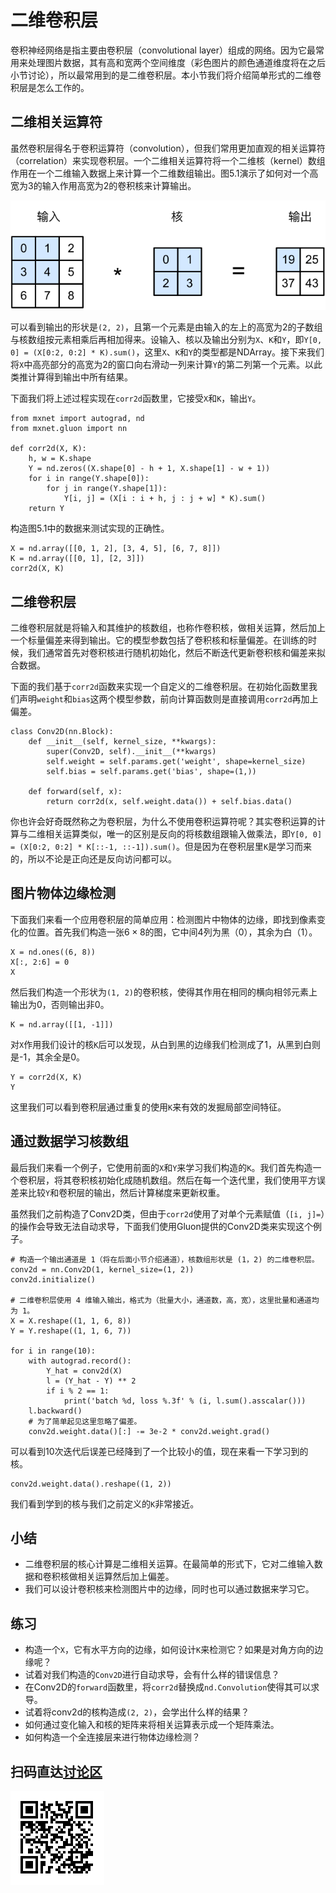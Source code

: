 # 二维卷积层

卷积神经网络是指主要由卷积层（convolutional layer）组成的网络。因为它最常用来处理图片数据，其有高和宽两个空间维度（彩色图片的颜色通道维度将在之后小节讨论），所以最常用到的是二维卷积层。本小节我们将介绍简单形式的二维卷积层是怎么工作的。

## 二维相关运算符

虽然卷积层得名于卷积运算符（convolution），但我们常用更加直观的相关运算符（correlation）来实现卷积层。一个二维相关运算符将一个二维核（kernel）数组作用在一个二维输入数据上来计算一个二维数组输出。图5.1演示了如何对一个高宽为3的输入作用高宽为2的卷积核来计算输出。

![二维相关运算符的计算。高亮部分为第一个输出元素及其计算所使用的输入和核数组元素：$0\times0+1\times1+3\times2+4\times3=19$](../img/correlation.svg)

可以看到输出的形状是`(2, 2)`，且第一个元素是由输入的左上的高宽为2的子数组与核数组按元素相乘后再相加得来。设输入、核以及输出分别为`X`、`K`和`Y`，即`Y[0, 0] = (X[0:2, 0:2] * K).sum()`，这里`X`、`K`和`Y`的类型都是NDArray。接下来我们将`X`中高亮部分的高宽为2的窗口向右滑动一列来计算`Y`的第二列第一个元素。以此类推计算得到输出中所有结果。

下面我们将上述过程实现在`corr2d`函数里，它接受`X`和`K`，输出`Y`。

```{.python .input}
from mxnet import autograd, nd
from mxnet.gluon import nn

def corr2d(X, K):
    h, w = K.shape
    Y = nd.zeros((X.shape[0] - h + 1, X.shape[1] - w + 1))
    for i in range(Y.shape[0]):
        for j in range(Y.shape[1]):
            Y[i, j] = (X[i : i + h, j : j + w] * K).sum()
    return Y
```

构造图5.1中的数据来测试实现的正确性。

```{.python .input}
X = nd.array([[0, 1, 2], [3, 4, 5], [6, 7, 8]])
K = nd.array([[0, 1], [2, 3]])
corr2d(X, K)
```

## 二维卷积层

二维卷积层就是将输入和其维护的核数组，也称作卷积核，做相关运算，然后加上一个标量偏差来得到输出。它的模型参数包括了卷积核和标量偏差。在训练的时候，我们通常首先对卷积核进行随机初始化，然后不断迭代更新卷积核和偏差来拟合数据。

下面的我们基于`corr2d`函数来实现一个自定义的二维卷积层。在初始化函数里我们声明`weight`和`bias`这两个模型参数，前向计算函数则是直接调用`corr2d`再加上偏差。

```{.python .input  n=70}
class Conv2D(nn.Block):
    def __init__(self, kernel_size, **kwargs):
        super(Conv2D, self).__init__(**kwargs)
        self.weight = self.params.get('weight', shape=kernel_size)
        self.bias = self.params.get('bias', shape=(1,))

    def forward(self, x):
        return corr2d(x, self.weight.data()) + self.bias.data()
```

你也许会好奇既然称之为卷积层，为什么不使用卷积运算符呢？其实卷积运算的计算与二维相关运算类似，唯一的区别是反向的将核数组跟输入做乘法，即`Y[0, 0] = (X[0:2, 0:2] * K[::-1, ::-1]).sum()`。但是因为在卷积层里`K`是学习而来的，所以不论是正向还是反向访问都可以。

## 图片物体边缘检测

下面我们来看一个应用卷积层的简单应用：检测图片中物体的边缘，即找到像素变化的位置。首先我们构造一张$6\times 8$的图，它中间4列为黑（0），其余为白（1）。

```{.python .input  n=66}
X = nd.ones((6, 8))
X[:, 2:6] = 0
X
```

然后我们构造一个形状为`(1, 2)`的卷积核，使得其作用在相同的横向相邻元素上输出为0，否则输出非0。

```{.python .input  n=67}
K = nd.array([[1, -1]])
```

对`X`作用我们设计的核`K`后可以发现，从白到黑的边缘我们检测成了1，从黑到白则是-1，其余全是0。

```{.python .input  n=69}
Y = corr2d(X, K)
Y
```

这里我们可以看到卷积层通过重复的使用`K`来有效的发掘局部空间特征。

## 通过数据学习核数组

最后我们来看一个例子，它使用前面的`X`和`Y`来学习我们构造的`K`。我们首先构造一个卷积层，将其卷积核初始化成随机数组。然后在每一个迭代里，我们使用平方误差来比较`Y`和卷积层的输出，然后计算梯度来更新权重。

虽然我们之前构造了Conv2D类，但由于`corr2d`使用了对单个元素赋值（`[i, j]=`）的操作会导致无法自动求导，下面我们使用Gluon提供的Conv2D类来实现这个例子。

```{.python .input  n=83}
# 构造一个输出通道是 1（将在后面小节介绍通道），核数组形状是 (1，2) 的二维卷积层。
conv2d = nn.Conv2D(1, kernel_size=(1, 2))
conv2d.initialize()

# 二维卷积层使用 4 维输入输出，格式为（批量大小，通道数，高，宽），这里批量和通道均为 1。
X = X.reshape((1, 1, 6, 8))
Y = Y.reshape((1, 1, 6, 7))

for i in range(10):
    with autograd.record():
        Y_hat = conv2d(X)
        l = (Y_hat - Y) ** 2
        if i % 2 == 1:
            print('batch %d, loss %.3f' % (i, l.sum().asscalar()))
    l.backward()
    # 为了简单起见这里忽略了偏差。
    conv2d.weight.data()[:] -= 3e-2 * conv2d.weight.grad()
```

可以看到10次迭代后误差已经降到了一个比较小的值，现在来看一下学习到的核。

```{.python .input}
conv2d.weight.data().reshape((1, 2))
```

我们看到学到的核与我们之前定义的`K`非常接近。

## 小结

- 二维卷积层的核心计算是二维相关运算。在最简单的形式下，它对二维输入数据和卷积核做相关运算然后加上偏差。
- 我们可以设计卷积核来检测图片中的边缘，同时也可以通过数据来学习它。

## 练习

- 构造一个`X`，它有水平方向的边缘，如何设计`K`来检测它？如果是对角方向的边缘呢？
- 试着对我们构造的`Conv2D`进行自动求导，会有什么样的错误信息？
- 在Conv2D的`forward`函数里，将`corr2d`替换成`nd.Convolution`使得其可以求导。
- 试着将conv2d的核构造成`(2, 2)`，会学出什么样的结果？
- 如何通过变化输入和核的矩阵来将相关运算表示成一个矩阵乘法。
- 如何构造一个全连接层来进行物体边缘检测？

## 扫码直达[讨论区](https://discuss.gluon.ai/t/topic/6314)

![](../img/qr_conv-layer.svg)
